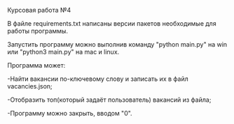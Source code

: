 Курсовая работа №4

В файле requirements.txt написаны версии пакетов необходимые для работы программы.

Запустить программу можно выполнив команду "python main.py" на win или "python3 main.py" на mac и linux.

Программа может: 

-Найти вакансии по-ключевому слову и записать их в файл vacancies.json;

-Отобразить топ(который задаёт пользователь) вакансий из файла;

-Программу можно закрыть, вводом "0".

